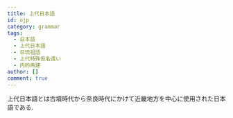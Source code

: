 ```yaml
---
title: 上代日本語
id: ojp
category: grammar
tags:
  - 日本語
  - 上代日本語
  - 日琉祖語
  - 上代特殊仮名遣い
  - 内的再建
author: []
comment: true
---
```

上代日本語とは古墳時代から奈良時代にかけて近畿地方を中心に使用された日本語である.
